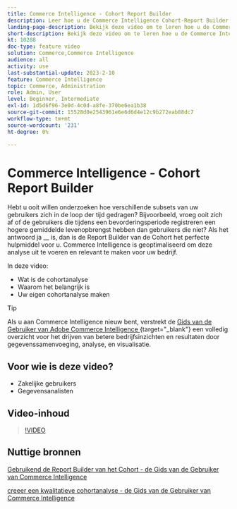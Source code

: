 ```yaml
---
title: Commerce Intelligence - Cohort Report Builder
description: Leer hoe u de Commerce Intelligence Cohort-Report Builder kunt gebruiken om geoptimaliseerde rapporten en analyses te maken die relevant zijn voor uw bedrijf.
landing-page-description: Bekijk deze video om te leren hoe u de Commerce Intelligence Cohort-Report Builder kunt gebruiken om geoptimaliseerde rapporten en analyses te maken die relevant zijn voor uw bedrijf.
short-description: Bekijk deze video om te leren hoe u de Commerce Intelligence Cohort-Report Builder kunt gebruiken om geoptimaliseerde rapporten en analyses te maken die relevant zijn voor uw bedrijf.
kt: 10288
doc-type: feature video
solution: Commerce,Commerce Intelligence
audience: all
activity: use
last-substantial-update: 2023-2-10
feature: Commerce Intelligence
topic: Commerce, Administration
role: Admin, User
level: Beginner, Intermediate
exl-id: 1d5d6f96-3e0d-4c0d-a8fe-370be6ea1b38
source-git-commit: 15528d0e2543961e6e6d6d4e12c9b272eab88dc7
workflow-type: tm+mt
source-wordcount: '231'
ht-degree: 0%

---
```


# Commerce Intelligence - Cohort Report Builder

Hebt u ooit willen onderzoeken hoe verschillende subsets van uw gebruikers zich in de loop der tijd gedragen? Bijvoorbeeld, vroeg ooit zich af of de gebruikers die tijdens een bevorderingsperiode registreren een hogere gemiddelde levenopbrengst hebben dan gebruikers die niet? Als het antwoord ja __ is, dan is de Report Builder van de Cohort het perfecte hulpmiddel voor u. Commerce Intelligence is geoptimaliseerd om deze analyse uit te voeren en relevant te maken voor uw bedrijf.

In deze video:

- Wat is de cohortanalyse
- Waarom het belangrijk is
- Uw eigen cohortanalyse maken

>[!TIP]
>
>Als u aan Commerce Intelligence nieuw bent, verstrekt de [ Gids van de Gebruiker van Adobe Commerce Intelligence ](https://experienceleague.adobe.com/docs/commerce-business-intelligence/mbi/guide-overview.html) {target="_blank"} een volledig overzicht voor het drijven van betere bedrijfsinzichten en resultaten door gegevenssamenvoeging, analyse, en visualisatie.

## Voor wie is deze video?

- Zakelijke gebruikers
- Gegevensanalisten

## Video-inhoud

>[!VIDEO](https://video.tv.adobe.com/v/342407?quality=12&learn=on)

## Nuttige bronnen

[ Gebruikend de Report Builder van het Cohort - de Gids van de Gebruiker van Commerce Intelligence ](https://experienceleague.adobe.com/docs/commerce-business-intelligence/mbi/analyze/sql/cohort-rpt-bldr.html)

[ creeer een kwalitatieve cohortanalyse - de Gids van de Gebruiker van Commerce Intelligence ](https://experienceleague.adobe.com/docs/commerce-business-intelligence/mbi/analyze/sql/create-qual-cohort-analysis.html)
